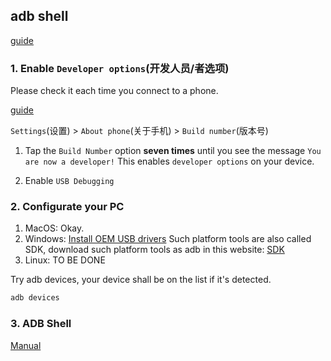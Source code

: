 ## adb shell


[guide](https://developer.android.com/tools/releases/platform-tools?hl=zh-cn)

### 1. Enable `Developer options`(开发人员/者选项)
Please check it each time you connect to a phone.

[guide](https://developer.android.com/studio/debug/dev-options?hl=zh-cn#enable)

`Settings`(设置) > `About phone`(关于手机) > `Build number`(版本号)
1. Tap the `Build Number` option <b>seven times</b> until you see the message `You are now a developer!` This enables `developer options` on your device.

2. Enable `USB Debugging`

### 2. Configurate your PC
1. MacOS: Okay.
2. Windows: [Install OEM USB drivers](https://developer.android.com/studio/run/oem-usb)
   Such platform tools are also called SDK, download such platform tools as adb in this website: [SDK](https://developer.android.com/tools/releases/platform-tools)
3. Linux: TO BE DONE

Try adb devices, your device shall be on the list if it's detected.
```bash
adb devices
```

### 3. ADB Shell
[Manual](https://adbshell.com/)
